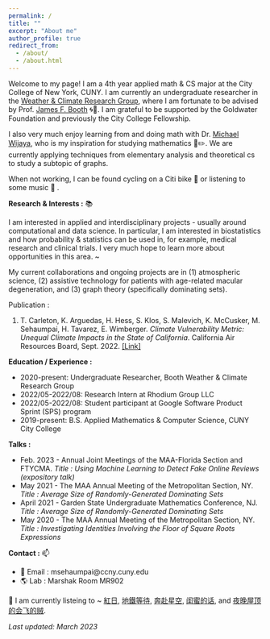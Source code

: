 ```yaml
---
permalink: /
title: ""
excerpt: "About me"
author_profile: true
redirect_from: 
  - /about/
  - /about.html
---
```


Welcome to my page! I am a 4th year applied math & CS major at the City College of New York, CUNY. I am currently an undergraduate researcher in the [Weather & Climate Research Group](https://jfbooth.ccny.cuny.edu/), where I am fortunate to be advised by Prof. [James F. Booth](https://www.ccny.cuny.edu/profiles/james-booth) 🌀🌊. I am grateful to be supported by the Goldwater Foundation and previously the City College Fellowship.

I also very much enjoy learning from and doing math with Dr. [Michael Wijaya](https://holdfirst.wordpress.com/), who is my inspiration for studying mathematics 📔✏️. We are currently applying techniques from elementary analysis and theoretical cs to study a subtopic of graphs. 

When not working, I can be found cycling on a Citi bike 🚴 or listening to some music 🎵 .  

<b>Research & Interests :</b> 📚

I am interested in applied and interdisciplinary projects - usually around computational and data science. In particular, I am interested in biostatistics and how probability & statistics can be used in, for example, medical research and clinical trials. I very much hope to learn more about opportunities in this area. ~

My current collaborations and ongoing projects are in (1) atmospheric science, (2) assistive technology for patients with age-related macular degeneration, and (3) graph theory (specifically dominating sets). 

Publication : 

1. T. Carleton, K. Arguedas, H. Hess, S. Klos, S. Malevich, K. McCusker, M. Sehaumpai, H. Tavarez, E. Wimberger. *Climate Vulnerability Metric: Unequal Climate Impacts in the State of California*. California Air Resources Board, Sept. 2022. [[Link]](https://ww2.arb.ca.gov/sites/default/files/2022-11/2022-sp-appendix-k-climate-vulnerability-metric_0.pdf)

<b>Education / Experience :</b> 

- 2020-present: Undergraduate Researcher, Booth Weather & Climate Research Group
- 2022/05-2022/08: Research Intern at Rhodium Group LLC
- 2022/05-2022/08: Student participant at Google Software Product Sprint (SPS) program
- 2019-present: B.S. Applied Mathematics & Computer Science, CUNY City College

<b>Talks :</b>

- Feb. 2023 - Annual Joint Meetings of the MAA-Florida Section and FTYCMA. _Title : Using Machine Learning to Detect Fake Online Reviews (expository talk)_ 
- May 2021 - The MAA Annual Meeting of the Metropolitan Section, NY. _Title : Average Size of Randomly-Generated Dominating Sets_ 
- April 2021 - Garden State Undergraduate Mathematics Conference, NJ. _Title : Average Size of Randomly-Generated Dominating Sets_
- May 2020 - The MAA Annual Meeting of the Metropolitan Section, NY. _Title : Investigating Identities Involving the Floor of Square Roots Expressions_

<b>Contact :</b> 📫
- 📧 Email : msehaumpai<span>@<span>ccny.cuny.edu 
- 🌎 Lab : Marshak Room MR902

🎵 I am currently listeing to ~ [紅日](https://www.youtube.com/watch?v=YQn8FXuIHTU), [地鐵等待](https://www.youtube.com/watch?v=JlXbH3ZiV6w), [奔赴星空](https://www.youtube.com/watch?v=V-8YuvTLMl8), [闺蜜的话](https://www.youtube.com/watch?v=4hSFyTO1LpQ), and [夜晚屋顶的会飞的贼](https://www.youtube.com/watch?v=kmB8vrKFPUI).

*Last updated: March 2023*